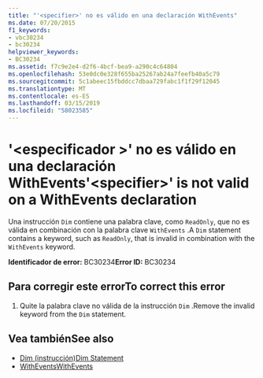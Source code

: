 ```yaml
---
title: "'<specifier>' no es válido en una declaración WithEvents"
ms.date: 07/20/2015
f1_keywords:
- vbc30234
- bc30234
helpviewer_keywords:
- BC30234
ms.assetid: f7c9e2e4-d2f6-4bcf-bea9-a290c4c64804
ms.openlocfilehash: 53e0dc0e328f655ba25267ab24a7feefb40a5c79
ms.sourcegitcommit: 5c1abeec15fbddcc7dbaa729fabc1f1f29f12045
ms.translationtype: MT
ms.contentlocale: es-ES
ms.lasthandoff: 03/15/2019
ms.locfileid: "58023585"
---
```

# <a name="specifier-is-not-valid-on-a-withevents-declaration"></a><span data-ttu-id="4ec5d-102">'\<especificador >' no es válido en una declaración WithEvents</span><span class="sxs-lookup"><span data-stu-id="4ec5d-102">'\<specifier>' is not valid on a WithEvents declaration</span></span>
<span data-ttu-id="4ec5d-103">Una instrucción `Dim` contiene una palabra clave, como `ReadOnly`, que no es válida en combinación con la palabra clave `WithEvents` .</span><span class="sxs-lookup"><span data-stu-id="4ec5d-103">A `Dim` statement contains a keyword, such as `ReadOnly`, that is invalid in combination with the `WithEvents` keyword.</span></span>  
  
 <span data-ttu-id="4ec5d-104">**Identificador de error:** BC30234</span><span class="sxs-lookup"><span data-stu-id="4ec5d-104">**Error ID:** BC30234</span></span>  
  
## <a name="to-correct-this-error"></a><span data-ttu-id="4ec5d-105">Para corregir este error</span><span class="sxs-lookup"><span data-stu-id="4ec5d-105">To correct this error</span></span>  
  
1.  <span data-ttu-id="4ec5d-106">Quite la palabra clave no válida de la instrucción `Dim` .</span><span class="sxs-lookup"><span data-stu-id="4ec5d-106">Remove the invalid keyword from the `Dim` statement.</span></span>  
  
## <a name="see-also"></a><span data-ttu-id="4ec5d-107">Vea también</span><span class="sxs-lookup"><span data-stu-id="4ec5d-107">See also</span></span>

- [<span data-ttu-id="4ec5d-108">Dim (instrucción)</span><span class="sxs-lookup"><span data-stu-id="4ec5d-108">Dim Statement</span></span>](../../visual-basic/language-reference/statements/dim-statement.md)
- [<span data-ttu-id="4ec5d-109">WithEvents</span><span class="sxs-lookup"><span data-stu-id="4ec5d-109">WithEvents</span></span>](../../visual-basic/language-reference/modifiers/withevents.md)
